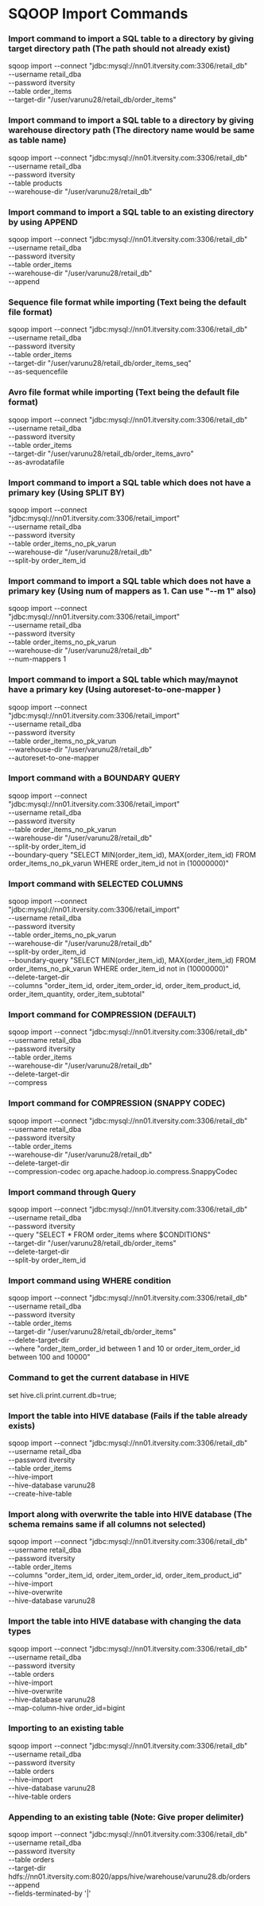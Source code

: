# SQOOP Import Commands

### Import command to import a SQL table to a directory by giving target directory path (The path should not already exist)
sqoop import --connect "jdbc:mysql://nn01.itversity.com:3306/retail_db" \
--username retail_dba \
--password itversity \
--table order_items \
--target-dir "/user/varunu28/retail_db/order_items"

### Import command to import a SQL table to a directory by giving warehouse directory path (The directory name would be same as table name)
sqoop import --connect "jdbc:mysql://nn01.itversity.com:3306/retail_db" \
--username retail_dba \
--password itversity \
--table products \
--warehouse-dir "/user/varunu28/retail_db"

### Import command to import a SQL table to an existing directory by using APPEND
sqoop import --connect "jdbc:mysql://nn01.itversity.com:3306/retail_db" \
--username retail_dba \
--password itversity \
--table order_items \
--warehouse-dir "/user/varunu28/retail_db" \
--append

### Sequence file format while importing (Text being the default file format)
sqoop import --connect "jdbc:mysql://nn01.itversity.com:3306/retail_db" \
--username retail_dba \
--password itversity \
--table order_items \
--target-dir "/user/varunu28/retail_db/order_items_seq" \
--as-sequencefile

### Avro file format while importing (Text being the default file format)
sqoop import --connect "jdbc:mysql://nn01.itversity.com:3306/retail_db" \
--username retail_dba \
--password itversity \
--table order_items \
--target-dir "/user/varunu28/retail_db/order_items_avro" \
--as-avrodatafile

### Import command to import a SQL table which does not have a primary key (Using SPLIT BY)
sqoop import --connect "jdbc:mysql://nn01.itversity.com:3306/retail_import" \
--username retail_dba \
--password itversity \
--table order_items_no_pk_varun \
--warehouse-dir "/user/varunu28/retail_db" \
--split-by order_item_id

### Import command to import a SQL table which does not have a primary key (Using num of mappers as 1. Can use "--m 1" also)
sqoop import --connect "jdbc:mysql://nn01.itversity.com:3306/retail_import" \
--username retail_dba \
--password itversity \
--table order_items_no_pk_varun \
--warehouse-dir "/user/varunu28/retail_db" \
--num-mappers 1 

### Import command to import a SQL table which may/maynot have a primary key (Using autoreset-to-one-mapper )
sqoop import --connect "jdbc:mysql://nn01.itversity.com:3306/retail_import" \
--username retail_dba \
--password itversity \
--table order_items_no_pk_varun \
--warehouse-dir "/user/varunu28/retail_db" \
--autoreset-to-one-mapper 

### Import command with a BOUNDARY QUERY
sqoop import --connect "jdbc:mysql://nn01.itversity.com:3306/retail_import" \
--username retail_dba \
--password itversity \
--table order_items_no_pk_varun \
--warehouse-dir "/user/varunu28/retail_db" \
--split-by order_item_id \
--boundary-query "SELECT MIN(order_item_id), MAX(order_item_id) FROM order_items_no_pk_varun WHERE order_item_id not in (10000000)"

### Import command with SELECTED COLUMNS
sqoop import --connect "jdbc:mysql://nn01.itversity.com:3306/retail_import" \
--username retail_dba \
--password itversity \
--table order_items_no_pk_varun \
--warehouse-dir "/user/varunu28/retail_db" \
--split-by order_item_id \
--boundary-query "SELECT MIN(order_item_id), MAX(order_item_id) FROM order_items_no_pk_varun WHERE order_item_id not in (10000000)" \
--delete-target-dir \
--columns "order_item_id, order_item_order_id, order_item_product_id, order_item_quantity, order_item_subtotal"

### Import command for COMPRESSION (DEFAULT)
sqoop import --connect "jdbc:mysql://nn01.itversity.com:3306/retail_db" \
--username retail_dba \
--password itversity \
--table order_items \
--warehouse-dir "/user/varunu28/retail_db" \
--delete-target-dir \
--compress

### Import command for COMPRESSION (SNAPPY CODEC)
sqoop import --connect "jdbc:mysql://nn01.itversity.com:3306/retail_db" \
--username retail_dba \
--password itversity \
--table order_items \
--warehouse-dir "/user/varunu28/retail_db" \
--delete-target-dir \
--compression-codec org.apache.hadoop.io.compress.SnappyCodec
 
### Import command through Query
sqoop import --connect "jdbc:mysql://nn01.itversity.com:3306/retail_db" \
--username retail_dba \
--password itversity \
--query "SELECT * FROM order_items where \$CONDITIONS" \
--target-dir "/user/varunu28/retail_db/order_items" \
--delete-target-dir \
--split-by order_item_id

### Import command using WHERE condition
sqoop import --connect "jdbc:mysql://nn01.itversity.com:3306/retail_db" \
--username retail_dba \
--password itversity \
--table order_items \
--target-dir "/user/varunu28/retail_db/order_items" \
--delete-target-dir \
--where "order_item_order_id between 1 and 10 or order_item_order_id between 100 and 10000"

### Command to get the current database in HIVE
set hive.cli.print.current.db=true;

### Import the table into HIVE database (Fails if the table already exists)
sqoop import --connect "jdbc:mysql://nn01.itversity.com:3306/retail_db" \
--username retail_dba \
--password itversity \
--table order_items \
--hive-import \
--hive-database varunu28 \
--create-hive-table

### Import along with overwrite the table into HIVE database (The schema remains same if all columns not selected)
sqoop import --connect "jdbc:mysql://nn01.itversity.com:3306/retail_db" \
--username retail_dba \
--password itversity \
--table order_items \
--columns "order_item_id, order_item_order_id, order_item_product_id" \
--hive-import \
--hive-overwrite \
--hive-database varunu28 

### Import the table into HIVE database with changing the data types
sqoop import --connect "jdbc:mysql://nn01.itversity.com:3306/retail_db" \
--username retail_dba \
--password itversity \
--table orders \
--hive-import \
--hive-overwrite \
--hive-database varunu28 \
--map-column-hive order_id=bigint

### Importing to an existing table
sqoop import --connect "jdbc:mysql://nn01.itversity.com:3306/retail_db" \
--username retail_dba \
--password itversity \
--table orders \
--hive-import \
--hive-database varunu28 \
--hive-table orders

### Appending to an existing table (Note: Give proper delimiter)
sqoop import --connect "jdbc:mysql://nn01.itversity.com:3306/retail_db" \
--username retail_dba \
--password itversity \
--table orders \
--target-dir hdfs://nn01.itversity.com:8020/apps/hive/warehouse/varunu28.db/orders \
--append \
--fields-terminated-by '|'

